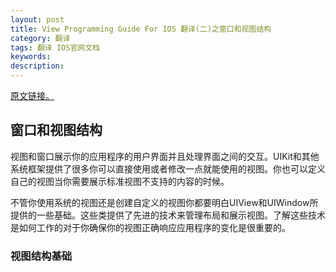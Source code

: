 ```yaml
---
layout: post
title: View Programming Guide For IOS 翻译(二)之窗口和视图结构
category: 翻译
tags: 翻译 IOS官网文档
keywords: 
description:
---
```


[原文链接。](https://developer.apple.com/library/ios/documentation/WindowsViews/Conceptual/ViewPG_iPhoneOS/WindowsandViews/WindowsandViews.html#//apple_ref/doc/uid/TP40009503-CH2-SW1)  

## 窗口和视图结构 ##

视图和窗口展示你的应用程序的用户界面并且处理界面之间的交互。UIKit和其他系统框架提供了很多你可以直接使用或者修改一点就能使用的视图。你也可以定义自己的视图当你需要展示标准视图不支持的内容的时候。  

不管你使用系统的视图还是创建自定义的视图你都要明白UIView和UIWindow所提供的一些基础。这些类提供了先进的技术来管理布局和展示视图。了解这些技术是如何工作的对于你确保你的视图正确响应应用程序的变化是很重要的。  

### 视图结构基础 ###  



